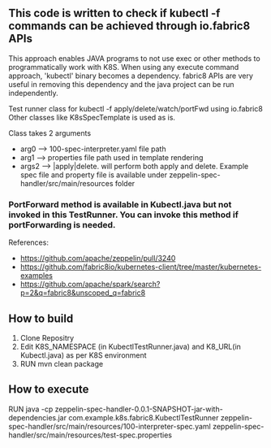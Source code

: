
## This code is written to check if kubectl -f commands can be achieved through io.fabric8 APIs 

This approach enables JAVA programs to not use exec or other methods to programmatically work with K8S.
When using any execute command approach, 'kubectl' binary becomes a dependency.
fabric8 APIs are very useful in removing this dependency and the java project can be run independently.

Test runner class for kubectl -f apply/delete/watch/portFwd using io.fabric8
Other classes like K8sSpecTemplate is used as is.

Class takes 2 arguments
* arg0 --> 100-spec-interpreter.yaml file path 
* arg1 --> properties file path used in template rendering
* args2 --> <no-value>|apply|delete. <no-value> will perform both apply and delete.
  Example spec file and property file is available under zeppelin-spec-handler/src/main/resources folder

### PortForward method is available in Kubectl.java but not invoked in this TestRunner. You can invoke this method if portForwarding is needed.


References: 
* https://github.com/apache/zeppelin/pull/3240
* https://github.com/fabric8io/kubernetes-client/tree/master/kubernetes-examples
* https://github.com/apache/spark/search?p=2&q=fabric8&unscoped_q=fabric8

## How to build 
1. Clone Repositry
2. Edit K8S_NAMESPACE (in KubectlTestRunner.java) and K8_URL(in Kubectl.java) as per K8S environment
3. RUN mvn clean package

## How to execute 
RUN 
java -cp zeppelin-spec-handler-0.0.1-SNAPSHOT-jar-with-dependencies.jar com.example.k8s.fabric8.KubectlTestRunner zeppelin-spec-handler/src/main/resources/100-interpreter-spec.yaml zeppelin-spec-handler/src/main/resources/test-spec.properties
